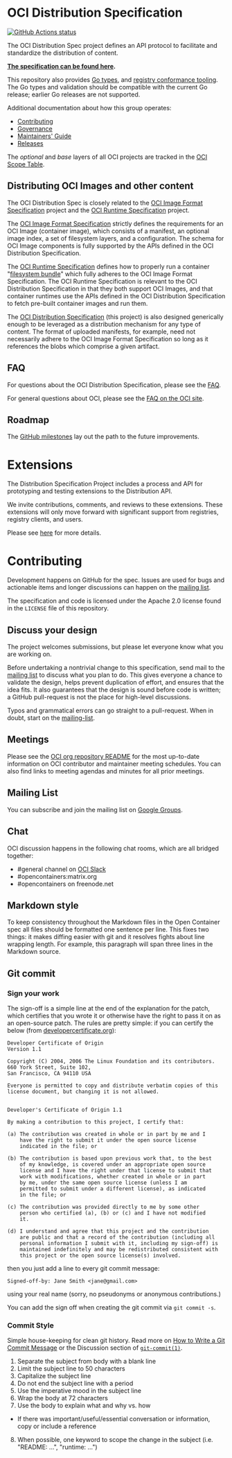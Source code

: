 # OCI Distribution Specification

[![GitHub Actions status](https://github.com/opencontainers/distribution-spec/workflows/build/badge.svg)](https://github.com/opencontainers/distribution-spec/actions?query=workflow%3Abuild)

The OCI Distribution Spec project defines an API protocol to facilitate and standardize the distribution of content.

**[The specification can be found here](spec.md).**

This repository also provides [Go types](specs-go), and [registry conformance tooling](conformance).
The Go types and validation should be compatible with the current Go release; earlier Go releases are not supported.

Additional documentation about how this group operates:

- [Contributing](CONTRIBUTING.md)
- [Governance](GOVERNANCE.md)
- [Maintainers' Guide](MAINTAINERS_GUIDE.md)
- [Releases](RELEASES.md)

The _optional_ and _base_ layers of all OCI projects are tracked in the [OCI Scope Table](https://www.opencontainers.org/about/oci-scope-table).

## Distributing OCI Images and other content

The OCI Distribution Spec is closely related to the [OCI Image Format Specification] project and the [OCI Runtime Specification] project.

The [OCI Image Format Specification] strictly defines the requirements for an OCI Image (container image), which consists of
a manifest, an optional image index, a set of filesystem layers, and a configuration.
The schema for OCI Image components is fully supported by the APIs defined in the OCI Distribution Specification.

The [OCI Runtime Specification] defines how to properly run a container "[filesystem bundle](https://github.com/opencontainers/runtime-spec/blob/master/bundle.md)"
which fully adheres to the OCI Image Format Specification. The OCI Runtime Specification is relevant to the OCI Distribution Specification in that they both support OCI Images,
and that container runtimes use the APIs defined in the OCI Distribution Specification to fetch pre-built container images and run them.

The [OCI Distribution Specification] (this project) is also designed generically enough to be leveraged as a distribution mechanism for
any type of content. The format of uploaded manifests, for example, need not necessarily adhere to the OCI Image Format Specification
so long as it references the blobs which comprise a given artifact.

[OCI Image Format Specification]: https://github.com/opencontainers/image-spec
[OCI Runtime Specification]: https://github.com/opencontainers/runtime-spec
[OCI Distribution Specification]: https://github.com/opencontainers/distribution-spec

## FAQ

For questions about the OCI Distribution Specification, please see the [FAQ](FAQ.md).

For general questions about OCI, please see the [FAQ on the OCI site](https://www.opencontainers.org/faq).

## Roadmap

The [GitHub milestones](https://github.com/opencontainers/distribution-spec/milestones) lay out the path to the future improvements.

# Extensions

The Distribution Specification Project includes a process and API for prototyping
and testing extensions to the Distribution API.

We invite contributions, comments, and reviews to these extensions.
These extensions will only move forward with significant support from registries, registry clients, and users.

Please see [here](https://github.com/opencontainers/distribution-spec/blob/main/extensions/README.md) for more details.

# Contributing

Development happens on GitHub for the spec.
Issues are used for bugs and actionable items and longer discussions can happen on the [mailing list](#mailing-list).

The specification and code is licensed under the Apache 2.0 license found in the `LICENSE` file of this repository.

## Discuss your design

The project welcomes submissions, but please let everyone know what you are working on.

Before undertaking a nontrivial change to this specification, send mail to the [mailing list](#mailing-list) to discuss what you plan to do.
This gives everyone a chance to validate the design, helps prevent duplication of effort, and ensures that the idea fits.
It also guarantees that the design is sound before code is written; a GitHub pull-request is not the place for high-level discussions.

Typos and grammatical errors can go straight to a pull-request.
When in doubt, start on the [mailing-list](#mailing-list).

## Meetings

Please see the [OCI org repository README](https://github.com/opencontainers/org#meetings) for the most up-to-date information on OCI contributor and maintainer meeting schedules.
You can also find links to meeting agendas and minutes for all prior meetings.

## Mailing List

You can subscribe and join the mailing list on [Google Groups](https://groups.google.com/a/opencontainers.org/forum/#!forum/dev).

## Chat

OCI discussion happens in the following chat rooms, which are all bridged together:

- #general channel on [OCI Slack](https://chat.opencontainers.org/)
- #opencontainers:matrix.org
- #opencontainers on freenode.net

## Markdown style

To keep consistency throughout the Markdown files in the Open Container spec all files should be formatted one sentence per line.
This fixes two things: it makes diffing easier with git and it resolves fights about line wrapping length.
For example, this paragraph will span three lines in the Markdown source.

## Git commit

### Sign your work

The sign-off is a simple line at the end of the explanation for the patch, which certifies that you wrote it or otherwise have the right to pass it on as an open-source patch.
The rules are pretty simple: if you can certify the below (from [developercertificate.org](http://developercertificate.org/)):

```
Developer Certificate of Origin
Version 1.1

Copyright (C) 2004, 2006 The Linux Foundation and its contributors.
660 York Street, Suite 102,
San Francisco, CA 94110 USA

Everyone is permitted to copy and distribute verbatim copies of this
license document, but changing it is not allowed.


Developer's Certificate of Origin 1.1

By making a contribution to this project, I certify that:

(a) The contribution was created in whole or in part by me and I
    have the right to submit it under the open source license
    indicated in the file; or

(b) The contribution is based upon previous work that, to the best
    of my knowledge, is covered under an appropriate open source
    license and I have the right under that license to submit that
    work with modifications, whether created in whole or in part
    by me, under the same open source license (unless I am
    permitted to submit under a different license), as indicated
    in the file; or

(c) The contribution was provided directly to me by some other
    person who certified (a), (b) or (c) and I have not modified
    it.

(d) I understand and agree that this project and the contribution
    are public and that a record of the contribution (including all
    personal information I submit with it, including my sign-off) is
    maintained indefinitely and may be redistributed consistent with
    this project or the open source license(s) involved.
```

then you just add a line to every git commit message:

    Signed-off-by: Jane Smith <jane@gmail.com>

using your real name (sorry, no pseudonyms or anonymous contributions.)

You can add the sign off when creating the git commit via `git commit -s`.

### Commit Style

Simple house-keeping for clean git history.
Read more on [How to Write a Git Commit Message](http://chris.beams.io/posts/git-commit/) or the Discussion section of [`git-commit(1)`](http://git-scm.com/docs/git-commit).

1. Separate the subject from body with a blank line
2. Limit the subject line to 50 characters
3. Capitalize the subject line
4. Do not end the subject line with a period
5. Use the imperative mood in the subject line
6. Wrap the body at 72 characters
7. Use the body to explain what and why vs. how
* If there was important/useful/essential conversation or information, copy or include a reference
8. When possible, one keyword to scope the change in the subject (i.e. "README: ...", "runtime: ...")
